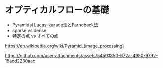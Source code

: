 # オプティカルフローの基礎
- Pyramidal Lucas-kanade法とFarneback法
- sparse vs dense
- 特定の点 vs すべての点
  
https://en.wikipedia.org/wiki/Pyramid_(image_processing)

https://github.com/user-attachments/assets/54503850-672a-4950-9792-15acd2230aac
